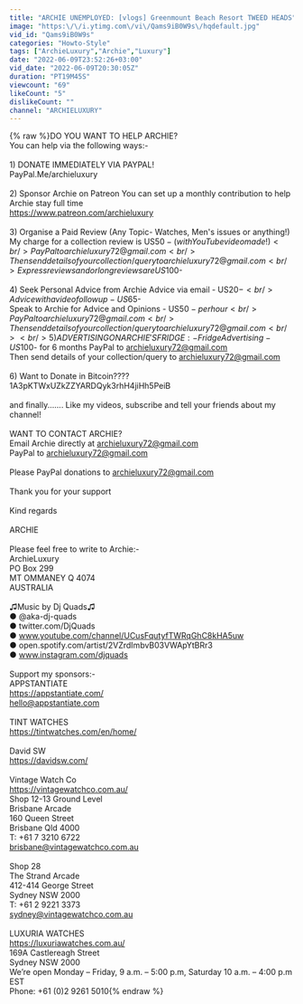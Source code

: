 ```yaml
---
title: "ARCHIE UNEMPLOYED: [vlogs] Greenmount Beach Resort TWEED HEADS"
image: "https:\/\/i.ytimg.com\/vi\/Qams9iB0W9s\/hqdefault.jpg"
vid_id: "Qams9iB0W9s"
categories: "Howto-Style"
tags: ["ArchieLuxury","Archie","Luxury"]
date: "2022-06-09T23:52:26+03:00"
vid_date: "2022-06-09T20:30:05Z"
duration: "PT19M45S"
viewcount: "69"
likeCount: "5"
dislikeCount: ""
channel: "ARCHIELUXURY"
---
```

{% raw %}DO YOU WANT TO HELP ARCHIE? <br />You can help via the following ways:- <br /><br />1) DONATE IMMEDIATELY VIA PAYPAL! <br />PayPal.Me/archieluxury <br /><br />2) Sponsor Archie on Patreon You can set up a monthly contribution to help Archie stay full time <br /><a rel="nofollow" target="blank" href="https://www.patreon.com/archieluxury">https://www.patreon.com/archieluxury</a><br /><br />3) Organise a Paid Review (Any Topic- Watches, Men's issues or anything!) <br />My charge for a collection review is US$50- (with YouTube video made!) <br />PayPal to archieluxury72@gmail.com <br />Then send details of your collection/query to archieluxury72@gmail.com <br />Express reviews and or long reviews are US$100-<br /><br />4) Seek Personal Advice from Archie Advice via email - US$20- <br />Advice with a video follow up - US$65- <br />Speak to Archie for Advice and Opinions - US$50- per hour <br />PayPal to archieluxury72@gmail.com <br />Then send details of your collection/query to archieluxury72@gmail.com <br /><br />5) ADVERTISING ON ARCHIE'S FRIDGE:- Fridge Advertising - US$100- for 6 months PayPal to archieluxury72@gmail.com <br />Then send details of your collection/query to archieluxury72@gmail.com <br /><br />6) Want to Donate in Bitcoin????<br />1A3pKTWxUZkZZYARDQyk3rhH4jiHh5PeiB<br /><br />and finally....... Like my videos, subscribe and tell your friends about my channel! <br /><br />WANT TO CONTACT ARCHIE? <br />Email Archie directly at archieluxury72@gmail.com <br />PayPal to archieluxury72@gmail.com <br /><br />Please PayPal donations to archieluxury72@gmail.com <br /><br />Thank you for your support <br /><br />Kind regards <br /><br />ARCHIE <br /><br />Please feel free to write to Archie:- <br />ArchieLuxury <br />PO Box 299 <br />MT OMMANEY Q 4074 <br />AUSTRALIA<br /><br />♫Music by Dj Quads♫<br />● @aka-dj-quads<br />● twitter.com/DjQuads<br />● www.youtube.com/channel/UCusFqutyfTWRqGhC8kHA5uw<br />● open.spotify.com/artist/2VZrdImbvB03VWApYtBRr3<br />● www.instagram.com/djquads<br /><br />Support my sponsors:-<br />APPSTANTIATE<br /><a rel="nofollow" target="blank" href="https://appstantiate.com/">https://appstantiate.com/</a><br />hello@appstantiate.com<br /><br />TINT WATCHES<br /><a rel="nofollow" target="blank" href="https://tintwatches.com/en/home/">https://tintwatches.com/en/home/</a><br /><br />David SW<br /><a rel="nofollow" target="blank" href="https://davidsw.com/">https://davidsw.com/</a><br /><br />Vintage Watch Co<br /><a rel="nofollow" target="blank" href="https://vintagewatchco.com.au/">https://vintagewatchco.com.au/</a><br />Shop 12-13 Ground Level<br />Brisbane Arcade<br />160 Queen Street<br />Brisbane Qld 4000 <br />T: +61 7 3210 6722 <br />brisbane@vintagewatchco.com.au<br /><br />Shop 28<br />The Strand Arcade<br />412-414 George Street<br />Sydney NSW 2000<br />T: +61 2 9221 3373<br />sydney@vintagewatchco.com.au<br /><br />LUXURIA WATCHES<br /><a rel="nofollow" target="blank" href="https://luxuriawatches.com.au/">https://luxuriawatches.com.au/</a><br />169A Castlereagh Street<br />Sydney NSW 2000<br />We’re open Monday – Friday, 9 a.m. – 5:00 p.m, Saturday 10 a.m. – 4:00 p.m EST<br />Phone: +61 (0)2 9261 5010{% endraw %}
